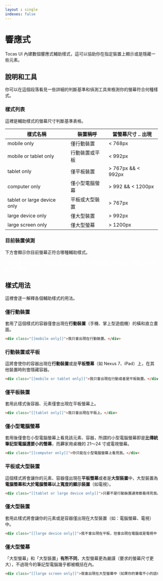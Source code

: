 ```yaml
---
layout : single
indexes: false
---
```


# 響應式

Tocas UI 內建數個響應式輔助樣式，這可以協助你在指定裝置上顯示或是隱藏一些元素。

## 說明和工具

你可以在這個段落看見一些詳細的判斷基準和偵測工具來檢測你的螢幕符合何種樣式。

### 樣式列表

這裡是輔助樣式的螢幕尺寸判斷基準表格。

<table class="ts small stackable table">
    <thead>
        <tr>
            <th>樣式名稱</th>
            <th>裝置稱呼</th>
            <th>當螢幕尺寸 .. 出現</th>
        </tr>
    </thead>
    <tbody>
        <tr>
            <td><span class="ts horizontal label">mobile only</span></td>
            <td>僅行動裝置</td>
            <td>&lt; 768px</td>
        </tr>
        <tr>
            <td><span class="ts horizontal label">mobile or tablet only</span></td>
            <td>行動裝置或平板</td>
            <td>&lt; 992px</td>
        </tr>
        <tr>
            <td><span class="ts horizontal label">tablet only</span></td>
            <td>僅平板裝置</td>
            <td>&gt; 767px && &lt; 992px</td>
        </tr>
        <tr>
            <td><span class="ts horizontal label">computer only</span></td>
            <td>僅小型電腦螢幕</td>
            <td>&gt; 992 && &lt; 1200px</td>
        </tr>
        <tr>
            <td><span class="ts horizontal label">tablet or large device only</span></td>
            <td>平板或大型裝置</td>
            <td>&gt; 767px</td>
        </tr>
        <tr>
            <td><span class="ts horizontal label">large device only</span></td>
            <td>僅大型裝置</td>
            <td>&gt; 992px</td>
        </tr>
        <tr>
            <td><span class="ts horizontal label">large screen only</span></td>
            <td>僅大型螢幕</td>
            <td>&gt; 1200px</td>
        </tr>
    </tbody>
</table>

### 目前裝置偵測

下方會顯示你目前螢幕正符合哪種輔助樣式。

<span class="mobile only"><span class="ts large info label" style="color: #FFF !important">行動裝置</span></span>
<span class="mobile or tablet only"><span class="ts large info label" style="color: #FFF !important">行動裝置或平板裝置</span></span>
<span class="tablet only"><span class="ts large info label" style="color: #FFF !important">平板裝置</span></span>
<span class="computer only"><span class="ts large info label" style="color: #FFF !important">僅小型電腦螢幕</span></span>
<span class="tablet or large device only"><span class="ts large info label" style="color: #FFF !important">平板或大型裝置</span></span>
<span class="large device only"><span class="ts large info label" style="color: #FFF !important">大型裝置</span></span>
<span class="large screen only"><span class="ts large info label" style="color: #FFF !important">大型螢幕</span></span>

## 樣式用法

這裡會逐一解釋各個輔助樣式的用法。

### 僅行動裝置

套用了這個樣式的容器僅會出現在**行動裝置**（手機、掌上型遊戲機）的橫和直立畫面。

```html
<div class="[[mobile only]]">我只會出現在行動裝置。</div>
```

### 行動裝置或平板

這將會使你的容器出現在**行動裝置**或是**平板螢幕**（如 Nexus 7、iPad）上，在其他裝置時則會隱藏容器。

```html
<div class="[[mobile or tablet only]]">我只會出現在行動或者是平板裝置。</div>
```

### 僅平板裝置

套用此樣式後容器、元素僅會出現在平板螢幕上。

```html
<div class="[[tablet only]]">我只會出現在平板上。</div>
```

### 僅小型電腦螢幕

套用後僅會在小型電腦螢幕上看見該元素、容器，所謂的小型電腦螢幕即是**比傳統筆記型電腦還要小的螢幕**，而**非**家用桌機的 21～24 寸或電視螢幕。

```html
<div class="[[computer only]]">你只能在小型電腦螢幕上看見我。</div>
```

### 平板或大型裝置

這個樣式將會讓你的元素、容器僅出現在**平板螢幕**或者是**大型裝置**中，大型裝置為**電腦螢幕和大於電腦螢幕以上寬度的顯示裝置**（如電視）。

```html
<div class="[[tablet or large device only]]">只要不是行動裝置通常都看得見我。</div>
```

### 僅大型裝置

套用此樣式將會讓你的元素或是容器僅出現在大型裝置（如：電腦螢幕、電視）中。

```html
<div class="[[large device only]]">我不會出現在平板，但會出現在電腦或是電視中！</div>
```

### 僅大型螢幕

「大型螢幕」和「大型裝置」**有所不同**，大型螢幕更為嚴謹（要求的螢幕尺寸更大），不過現今的筆記型電腦幾乎都被概括在內。

```html
<div class="[[large screen only]]">我會出現在大型螢幕中（如果你的筆電不小的話也會 :D）！</div>
```